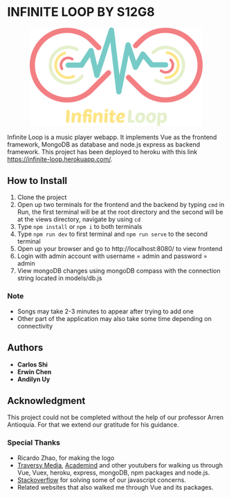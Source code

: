 # INFINITE LOOP BY S12G8
<p align="center"><img src="https://raw.githubusercontent.com/ccapdev1920T2/s12g8/master/public/images/InfiniteLoop.png" width="400px"></p>

Infinite Loop is a music player webapp. It implements Vue as the frontend framework, MongoDB as database and node.js express as backend framework. This project has been deployed to heroku with this link https://infinite-loop.herokuapp.com/.

## How to Install
1. Clone the project
2. Open up two terminals for the frontend and the backend by typing `cmd` in Run, the first terminal will be at the root directory and the second will be at the views directory, navigate by using `cd`
3. Type `npm install` or `npm i` to both terminals
4. Type `npm run dev` to first terminal and `npm run serve` to the second terminal
5. Open up your browser and go to http://localhost:8080/ to view frontend
6. Login with admin account with username = admin and password = admin
7. View mongoDB changes using mongoDB compass with the connection string located in models/db.js
### Note
- Songs may take 2-3 minutes to appear after trying to add one
- Other part of the application may also take some time depending on connectivity

## Authors
- **Carlos Shi**
- **Erwin Chen**
- **Andilyn Uy**

## Acknowledgment
This project could not be completed without the help of our professor Arren Antioquia. For that we extend our gratitude for his guidance.
### Special Thanks
- Ricardo Zhao, for making the logo
- [Traversy Media](https://www.youtube.com/channel/UC29ju8bIPH5as8OGnQzwJyA), [Academind](https://www.youtube.com/channel/UCSJbGtTlrDami-tDGPUV9-w) and other youtubers for walking us through Vue, Vuex, heroku, express, mongoDB, npm packages and node.js. 
- [Stackoverflow](https://stackoverflow.com/) for solving some of our javascript concerns.
- Related websites that also walked me through Vue and its packages.
